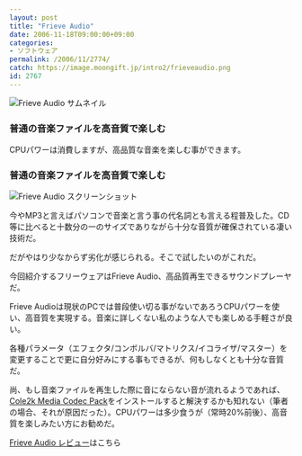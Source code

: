 ```yaml
---
layout: post
title: "Frieve Audio"
date: 2006-11-18T09:00:00+09:00
categories:
- ソフトウェア
permalink: /2006/11/2774/
catch: https://image.moongift.jp/intro2/frieveaudio.png
id: 2767
---
```

 ![Frieve Audio サムネイル](https://image.moongift.jp/intro2/frieveaudio.t.png "Frieve Audio サムネイル")
  

### 普通の音楽ファイルを高音質で楽しむ
  
CPUパワーは消費しますが、高品質な音楽を楽しむ事ができます。  
<!--more-->  

### 普通の音楽ファイルを高音質で楽しむ
  

![Frieve Audio スクリーンショット](https://image.moongift.jp/intro2/frieveaudio.png "Frieve Audio スクリーンショット")

  

今やMP3と言えばパソコンで音楽と言う事の代名詞とも言える程普及した。CD等に比べると十数分の一のサイズでありながら十分な音質が確保されている凄い技術だ。

  

だがやはり少なからず劣化が感じられる。そこで試したいのがこれだ。

  

今回紹介するフリーウェアはFrieve Audio、高品質再生できるサウンドプレーヤだ。

  

Frieve Audioは現状のPCでは普段使い切る事がないであろうCPUパワーを使い、高音質を実現する。音楽に詳しくない私のような人でも楽しめる手軽さが良い。

  

各種パラメータ（エフェクタ/コンボルバ/マトリクス/イコライザ/マスター）を変更することで更に自分好みにする事もできるが、何もしなくとも十分な音質だ。

  

尚、もし音楽ファイルを再生した際に音にならない音が流れるようであれば、[Cole2k Media Codec Pack](http://www.cole2k.net/)をインストールすると解決するかも知れない（筆者の場合、それが原因だった）。CPUパワーは多少食うが（常時20%前後）、高音質を楽しみたい方にお勧めだ。

  

[Frieve Audio レビュー](http://fw.moongift.jp/review/i-2775.html)はこちら

